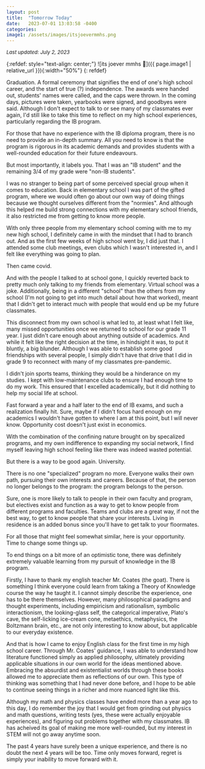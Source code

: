 ```yaml
---
layout: post
title:  "Tomorrow Today" 
date:   2023-07-01 13:03:58 -0400
categories:
image1: /assets/images/itsjoevermmhs.png
---
```


_<font size= "2"> Last updated: July 2, 2023 </font>_

{:refdef: style="text-align: center;"}
![its joever mmhs :saluting_face:]({{ page.image1 | relative_url }}){:width="50%"}
{: refdef}

Graduation. A formal ceremony that signifies the end of one's high school career, and the start of true (?) independence. The awards were handed out,
students' names were called, and the caps were thrown. In the coming days, pictures were taken, yearbooks were signed, and goodbyes were said.
Although I don't expect to talk to or see many of my classmates ever again, I'd still like to take this time to reflect on my high school experiences,
particularly regarding the IB program.

For those that have no experience with the IB diploma program, there is no need to provide an in-depth summary. All you need to know is that the
program is rigorous in its academic demands and provides students with a well-rounded education for their future endeavours.

But most importantly, it labels you. That I was an "IB student" and the remaining 3/4 of my grade were "non-IB students".

I was no stranger to being part of some perceived special group when it comes to education. Back in elementary school I was part of the gifted 
program, where we would often go about our own way of doing things because we thought ourselves different from the "normies". And although 
this helped me build strong connections with my elementary school friends, it also restricted me from getting to know more people.

With only three people from my elementary school coming with me to my new high school, I definitely came in with the mindset that I had to branch
out. And as the first few weeks of high school went by, I did just that. I attended some club meetings, even clubs which I wasn't interested in,
and I felt like everything was going to plan.

Then came covid.

And with the people I talked to at school gone, I quickly reverted back to pretty much only talking to my friends
from elementary. Virtual school was a joke. Additionally, being in a different "school" than the others from my school (I'm not going to get into much detail
about how that worked), meant that I didn't get to interact much with people that would end up be my future classmates.

This disconnect from my own school is what led to, at least what I felt like, many missed opportunities once we returned to school for our
grade 11 year. I just didn't care enough about anything outside of academics. And while it felt like the right decision at the time, in hindsight
it was, to put it bluntly, a big blunder. Although I was able to establish some good friendships with several people, I simply didn't have that
drive that I did in grade 9 to reconnect with many of my classmates pre-pandemic.

I didn't join sports teams, thinking they would be a hinderance on my studies. I kept with low-maintenance clubs to ensure I had enough time to
do my work. This ensured that I excelled academically, but it did nothing to help my social life at school.

Fast forward a year and a half later to the end of IB exams, and such a realization finally hit. Sure, maybe if I didn't focus hard enough on my academics I wouldn't
have gotten to where I am at this point, but I will never know. Opportunity cost doesn't just exist in economics.

With the combination of the confining nature brought on by specalized programs, and my own indifference to expanding my social network, I find myself leaving
high school feeling like there was indeed wasted potential.

But there is a way to be good again. University.

There is no one "specialized" program no more. Everyone walks their own path, pursuing their own
interests and careers. Because of that, the person no longer belongs to the program: the program belongs to the person.

Sure, one is more likely to talk to people in their own faculty and
program, but electives exist and function as a way to get to know people from different programs and faculties. Teams and clubs are a great way, if not the best way,
to get to know people that share your interests. Living in residence is an added bonus since you'll have to get talk to your floormates.

For all those that might feel somewhat similar, here is your opportunity. Time to change some things up.

To end things on a bit more of an optimistic tone, there was definitely extremely valuable learning from my pursuit of knowledge in the 
IB program.

Firstly, I have to thank my english teacher Mr. Coates (the goat). There is something I think everyone could learn from taking a Theory of Knowledge
course the way he taught it. I cannot simply describe the experience, one has to be there themselves. However, many philosophical paradigms and thought experiments, including
empiricism and rationalism, symbolic interactionism, the looking-glass self, the categorical imperative, Plato's cave, the self-licking ice-cream cone,
metaethics, metaphysics, the Boltzmann brain, etc., are not only interesting to know about, but applicable to our everyday existence.

And that is how I came to enjoy English class for the first time in my high school career. Through Mr. Coates' guidance, I was able to understand
how literature functioned simply as applied philosophy, ultimately providing applicable situations in our own world for the ideas mentioned above. Embracing the
absurdist and existentialist worlds through these books allowed me to appreciate them as reflections of our own. This type of thinking was something
that I had never done before, and I hope to be able to continue seeing things in a richer and more nuanced light like this.

Although my math and physics classes have ended more than a year ago to this day, I do remember the joy that I would get from grinding out
physics and math questions, writing tests (yes, these were actually enjoyable experiences), and figuring out problems together with my classmates.
IB has acheived its goal of making me more well-rounded, but my interest in STEM will not go away anytime soon.

The past 4 years have surely been a unique experience, and there is no doubt the next 4 years will be too. Time only moves forward, regret is simply
your inability to move forward with it.






